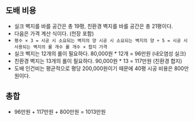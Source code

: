 ## 도배 비용
- 실크 벽지를 바를 공간은 총 19평, 친환경 벽지를 바를 공간은 총 21평이다.
- 다음은 가격 계산 식이다. (천장 포함)
- `` 평수 × 3 = 시공 시 소요되는 벽지의 양
시공 시 소요되는 벽지의 양 ÷ 5 = 시공 시 사용되는 벽지의 롤 개수
롤 개수 × 합지 가격 ``
- 실크 벽지는 12개의 롤이 필요하다. 80,000원 * 12개 = 96만원 (내오염성 실크)
- 친환경 벽지는 13개의 롤이 필요하다. 90,000원 * 13 = 117만원 (친환경 합지)
- 도배 인건비는 평균적으로 평당 200,000원이기 때문에 40평 시공 비용은 800만원이다.
## 총합
- 96만원 + 117만원 + 800만원 = 1013만원
